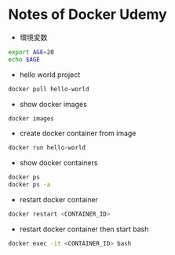 # Notes of Docker Udemy

- 環境変数
```bash
export AGE=20
echo $AGE
```

- hello world project
```bash
docker pull hello-world
```

- show docker images
```bash
docker images
```

- create docker container from image
```bash
docker run hello-world
```

- show docker containers
```bash
docker ps
docker ps -a
```

- restart docker container
```bash
docker restart <CONTAINER_ID>
```

- restart docker container then start bash
```bash
docker exec -it <CONTAINER_ID> bash
```

